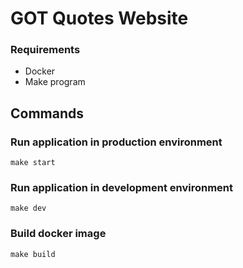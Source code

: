 # GOT Quotes Website

### Requirements
- Docker
- Make program

## Commands

### Run application in production environment
`make start`

### Run application in development environment
`make dev`

### Build docker image
`make build`
